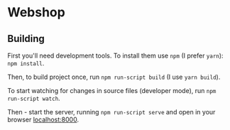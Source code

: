 # Webshop

## Building

First you'll need development tools. To install them use `npm` (I prefer `yarn`): `npm install`.

Then, to build project once, run `npm run-script build` (I use `yarn build`).

To start watching for changes in source files (developer mode), run `npm run-script watch`.

Then - start the server, running `npm run-script serve` and open in your browser [localhost:8000](localhost:8000).
